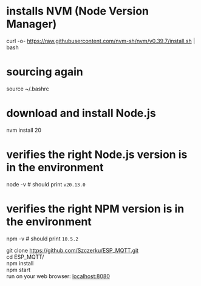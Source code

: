 # installs NVM (Node Version Manager)
curl -o- https://raw.githubusercontent.com/nvm-sh/nvm/v0.39.7/install.sh | bash

# sourcing again
source ~/.bashrc

# download and install Node.js
nvm install 20

# verifies the right Node.js version is in the environment
node -v # should print `v20.13.0`

# verifies the right NPM version is in the environment
npm -v # should print `10.5.2`

git clone https://github.com/Szczerku/ESP_MQTT.git  
cd ESP_MQTT/  
npm install  
npm start  
run on your web browser: [localhost:8080](http://localhost:8080)  
